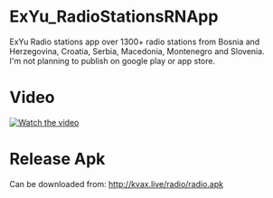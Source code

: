 # ExYu_RadioStationsRNApp
ExYu Radio stations app over 1300+ radio stations from Bosnia and Herzegovina, Croatia, Serbia, Macedonia, Montenegro and Slovenia.
<br>I'm not planning to publish on google play or app store.
# Video
[![Watch the video](https://i.imgur.com/BX3AOFX.png)](https://streamable.com/e/eg5qe4)
# Release Apk
Can be downloaded from: http://kvax.live/radio/radio.apk
